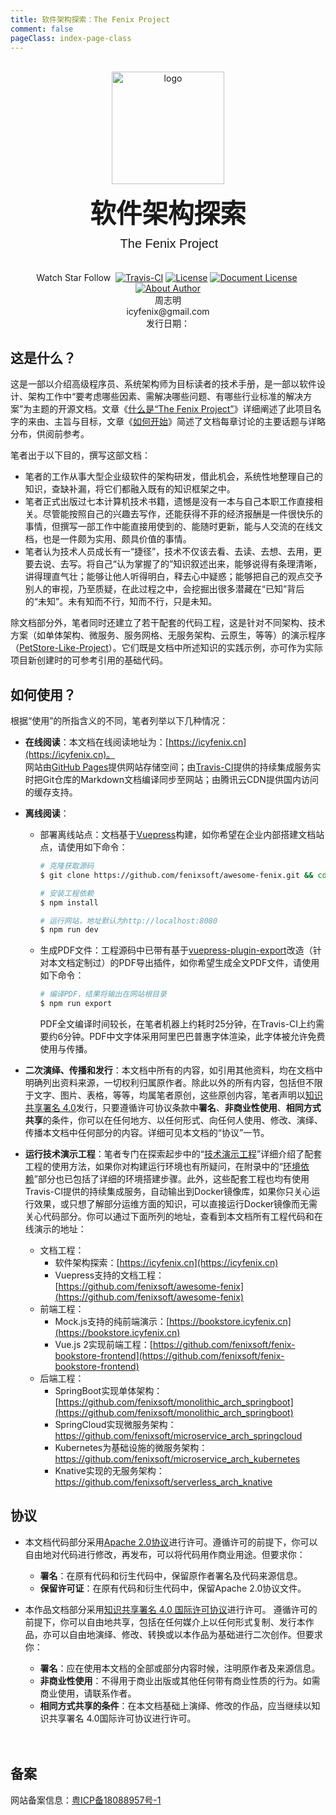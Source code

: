 ```yaml
---
title: 软件架构探索：The Fenix Project
comment: false
pageClass: index-page-class
---
```

<p align="center">
	<br/>
  <a href="https://icyfenix.cn" target="_blank">
    <img width="180" src="https://icyfenix.cn/images/logo-color.png" alt="logo">
  </a>
</p>
<span style="text-align: center;padding: 0 0 20px 0;display: block;">
    <h1 style="font-size: 2.6rem;margin: 10px 0 10px 0;font-family: cursive;">软件架构探索</h1>
​    <span style="font-size: 20px;font-weight: 400;font-family: Helvetica;">The Fenix Project</span>
</span>

<p align="center" class="print-break">
	<span class="git-hub">
		<github-button href="https://github.com/fenixsoft/awesome-fenix/subscription" data-icon="octicon-eye" data-show-count="true" aria-label="Watch fenixsoft/awesome-fenix on GitHub">Watch</github-button>
		<github-button href="https://github.com/fenixsoft/awesome-fenix" data-icon="octicon-star" data-show-count="true" aria-label="Star fenixsoft/awesome-fenix on GitHub">Star</github-button>
		<github-button href="https://github.com/fenixsoft" data-show-count="true" aria-label="Follow @fenixsoft on GitHub">Follow</github-button>
	</span>
    <a href="https://icyfenix.cn" style="display:inline-block"><words type='updated' /></a>
    <a href="https://travis-ci.com/fenixsoft/awesome-fenix" target="_blank" style="display:inline-block" class="not-print"><img src="https://api.travis-ci.com/fenixsoft/awesome-fenix.svg?branch=master" alt="Travis-CI"></a>
    <a href="https://www.apache.org/licenses/LICENSE-2.0" target="_blank" style="display:inline-block"><img src="https://icyfenix.cn/images/License-Apache.svg" alt="License"></a>
    <a href="https://creativecommons.org/licenses/by/4.0/" target="_blank" style="display:inline-block"><img src="https://icyfenix.cn/images/DocLicense-CC-red.svg" alt="Document License"></a>
    <a href="/summary"  style="display:inline-block"><words type='badge' chapter='/'/></a>
    <a href="https://icyfenix.cn/introduction/about-me.html" target="_blank" style="display:inline-block"><img src="https://icyfenix.cn/images/Author-IcyFenix-blue.svg" alt="About Author"></a>
	<span class="only-for-printer" style="padding-top:300px">
        <br/>周志明
        <br/>icyfenix@gmail.com
        </br/>发行日期：<words type='updatedText' /></span>
</p>



## 这是什么？

这是一部以介绍高级程序员、系统架构师为目标读者的技术手册，是一部以软件设计、架构工作中“要考虑哪些因素、需解决哪些问题、有哪些行业标准的解决方案”为主题的开源文档。文章《<a href="https://icyfenix.cn/introduction/about-the-fenix-project.html">什么是“The Fenix Project”</a>》详细阐述了此项目名字的来由、主旨与目标，文章《<a href="https://icyfenix.cn/exploration/guide/quick-start.html">如何开始</a>》简述了文档每章讨论的主要话题与详略分布，供阅前参考。

笔者出于以下目的，撰写这部文档：

- 笔者的工作从事大型企业级软件的架构研发，借此机会，系统性地整理自己的知识，查缺补漏，将它们都融入既有的知识框架之中。
- 笔者正式出版过七本计算机技术书籍，遗憾是没有一本与自己本职工作直接相关。尽管能按照自己的兴趣去写作，还能获得不菲的经济报酬是一件很快乐的事情，但撰写一部工作中能直接用使到的、能随时更新，能与人交流的在线文档，也是一件颇为实用、颇具价值的事情。
- 笔者认为技术人员成长有一“捷径”，技术不仅该去看、去读、去想、去用，更要去说、去写。将自己“认为掌握了的”知识叙述出来，能够说得有条理清晰，讲得理直气壮；能够让他人听得明白，释去心中疑惑；能够把自己的观点交予别人的审视，乃至质疑，在此过程之中，会挖掘出很多潜藏在“已知”背后的“未知”。未有知而不行，知而不行，只是未知。

除文档部分外，笔者同时还建立了若干配套的代码工程，这是针对不同架构、技术方案（如单体架构、微服务、服务网格、无服务架构、云原生，等等）的演示程序（[PetStore-Like-Project](https://www.oracle.com/technetwork/cn/java/javaee/overview/index-136650.html)）。它们既是文档中所述知识的实践示例，亦可作为实际项目新创建时的可参考引用的基础代码。


## 如何使用？

根据“使用”的所指含义的不同，笔者列举以下几种情况：

- **在线阅读**：本文档在线阅读地址为：[https://icyfenix.cn](https://icyfenix.cn)。<br/>网站由[GitHub Pages](https://pages.github.com/)提供网站存储空间；由[Travis-CI](https://travis-ci.com/fenixsoft/awesome-fenix)提供的持续集成服务实时把Git仓库的Markdown文档编译同步至网站；由腾讯云CDN提供国内访问的缓存支持。

- **离线阅读**：

  - 部署离线站点：文档基于[Vuepress](https://vuepress.vuejs.org/zh/)构建，如你希望在企业内部搭建文档站点，请使用如下命令：

    ```bash
    # 克隆获取源码
    $ git clone https://github.com/fenixsoft/awesome-fenix.git && cd awesome-fenix
    
    # 安装工程依赖
    $ npm install
    
    # 运行网站，地址默认为http://localhost:8080
    $ npm run dev
    ```
    
  - 生成PDF文件：工程源码中已带有基于[vuepress-plugin-export](https://github.com/ulivz/vuepress-plugin-export)改造（针对本文档定制过）的PDF导出插件，如你希望生成全文PDF文件，请使用如下命令：
  
    ```bash
    # 编译PDF，结果将输出在网站根目录
    $ npm run export
    ```
    PDF全文编译时间较长，在笔者机器上约耗时25分钟，在Travis-CI上约需要约6分钟。PDF中文字体采用阿里巴巴普惠字体渲染，此字体被允许免费使用与传播。
  
- **二次演绎、传播和发行**：本文档中所有的内容，如引用其他资料，均在文档中明确列出资料来源，一切权利归属原作者。除此以外的所有内容，包括但不限于文字、图片、表格，等等，均属笔者原创，这些原创内容，笔者声明以[知识共享署名 4.0](http://creativecommons.org/licenses/by/4.0/)发行，只要遵循许可协议条款中**署名**、**非商业性使用**、**相同方式共享**的条件，你可以在任何地方、以任何形式、向任何人使用、修改、演绎、传播本文档中任何部分的内容。详细可见本文档的“协议”一节。

- **运行技术演示工程**：笔者专门在探索起步中的“<a href="https://icyfenix.cn/exploration/projects/">技术演示工程</a>”详细介绍了配套工程的使用方法，如果你对构建运行环境也有所疑问，在附录中的“<a href="https://icyfenix.cn/appendix/deployment-env-setup/">环境依赖</a>”部分也已包括了详细的环境搭建步骤。此外，这些配套工程也均有使用Travis-CI提供的持续集成服务，自动输出到Docker镜像库，如果你只关心运行效果，或只想了解部分运维方面的知识，可以直接运行Docker镜像而无需关心代码部分。你可以通过下面所列的地址，查看到本文档所有工程代码和在线演示的地址：

  - 文档工程：
    - 软件架构探索：[https://icyfenix.cn](https://icyfenix.cn)
    - Vuepress支持的文档工程：[https://github.com/fenixsoft/awesome-fenix](https://github.com/fenixsoft/awesome-fenix)
  - 前端工程：
    - Mock.js支持的纯前端演示：[https://bookstore.icyfenix.cn](https://bookstore.icyfenix.cn)
    - Vue.js 2实现前端工程：[https://github.com/fenixsoft/fenix-bookstore-frontend](https://github.com/fenixsoft/fenix-bookstore-frontend)
  - 后端工程：
    - SpringBoot实现单体架构：[https://github.com/fenixsoft/monolithic_arch_springboot](https://github.com/fenixsoft/monolithic_arch_springboot) 
    - SpringCloud实现微服务架构：https://github.com/fenixsoft/microservice_arch_springcloud
    - Kubernetes为基础设施的微服务架构：https://github.com/fenixsoft/microservice_arch_kubernetes
    - Knative实现的无服务架构：https://github.com/fenixsoft/serverless_arch_knative



## 协议

- 本文档代码部分采用[Apache 2.0协议](https://www.apache.org/licenses/LICENSE-2.0)进行许可。遵循许可的前提下，你可以自由地对代码进行修改，再发布，可以将代码用作商业用途。但要求你：
  - **署名**：在原有代码和衍生代码中，保留原作者署名及代码来源信息。
  - **保留许可证**：在原有代码和衍生代码中，保留Apache 2.0协议文件。
  
- 本作品文档部分采用[知识共享署名 4.0 国际许可协议](http://creativecommons.org/licenses/by/4.0/)进行许可。 遵循许可的前提下，你可以自由地共享，包括在任何媒介上以任何形式复制、发行本作品，亦可以自由地演绎、修改、转换或以本作品为基础进行二次创作。但要求你：
  - **署名**：应在使用本文档的全部或部分内容时候，注明原作者及来源信息。
  - **非商业性使用**：不得用于商业出版或其他任何带有商业性质的行为。如需商业使用，请联系作者。
  - **相同方式共享的条件**：在本文档基础上演绎、修改的作品，应当继续以知识共享署名 4.0国际许可协议进行许可。

<div style="padding-top: 20px" class="not-print">
	<h2 id="备案">备案</h2>
	<p>网站备案信息：<a href="http://beian.miit.gov.cn/" target="_blank" rel="noopener noreferrer">粤ICP备18088957号-1</a></p>
</div>
